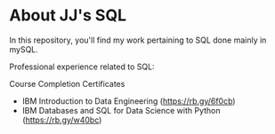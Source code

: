 # About JJ's SQL

In this repository, you'll find my work pertaining to SQL done mainly in mySQL.

Professional experience related to SQL: 

Course Completion Certificates
- IBM Introduction to Data Engineering (https://rb.gy/6f0cb)
- IBM Databases and SQL for Data Science with Python (https://rb.gy/w40bc)
